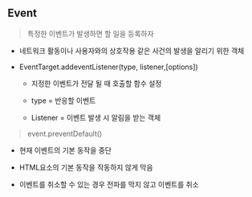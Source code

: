## Event

> 특정한 이벤트가 발생하면 할 일을 등록하자

- 네트워크 활동이나 사용자와의 상호작용 같은 사건의 발생을 알리기 위한 객체

- EventTarget.addeventListener(type, listener,[options])
  
  - 지정한 이벤트가 전달 될 때 호출할 함수 설정
  
  - type = 반응할 이벤트
  
  - Listener = 이벤트 발생 시 알림을 받는 객체



> event.preventDefault()

- 현재 이벤트의 기본 동작을 중단

- HTML요소의 기본 동작을 작동하지 않게 막음

- 이벤트를 취소할 수 있는 경우 전파를 막지 않고 이벤트를 취소


